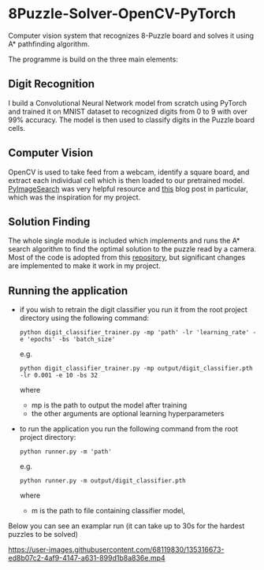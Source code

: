 # 8Puzzle-Solver-OpenCV-PyTorch

Computer vision system that recognizes 8-Puzzle board and solves it using A* pathfinding algorithm.

The programme is build on the three main elements:
## Digit Recognition
I build a Convolutional Neural Network model from scratch using PyTorch and trained it on MNIST dataset to recognized digits from 0 to 9 with over 99% accuracy.
The model is then used to classify digits in the Puzzle board cells.
## Computer Vision
OpenCV is used to take feed from a webcam, identify a square board, and extract each individual cell which is then loaded to our pretrained model.
[PyImageSearch](https://www.pyimagesearch.com/) was very helpful resource and [this](https://www.pyimagesearch.com/2020/08/10/opencv-sudoku-solver-and-ocr/) blog post in particular, which was the inspiration for my project.
## Solution Finding
The whole single module is included which implements and runs the A* search algorithm to find the optimal solution to the puzzle read by a camera. Most of the code is adopted from this [repository](https://github.com/JaneHJY/8_puzzle), but significant changes are implemented to make it work in my project.

## Running the application
* if you wish to retrain the digit classifier you run it from the root project directory using the following command: 
  ```
  python digit_classifier_trainer.py -mp 'path' -lr 'learning_rate' -e 'epochs' -bs 'batch_size'
  ```
  e.g. 
  ```
  python digit_classifier_trainer.py -mp output/digit_classifier.pth -lr 0.001 -e 10 -bs 32
  ```
  where 
  - mp is the path to output the model after training
  - the other arguments are optional learning hyperparameters

* to run the application you run the following command from the root project directory:
  ```
  python runner.py -m 'path'
  ```
  e.g. 
  ```
  python runner.py -m output/digit_classifier.pth
  ```
  where
  - m is the path to file containing classifier model,


    

  
 
  
  


Below you can see an examplar run (it can take up to 30s for the hardest puzzles to be solved)

https://user-images.githubusercontent.com/68119830/135316673-ed8b07c2-4af9-4147-a631-899d1b8a836e.mp4

